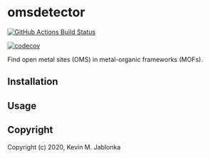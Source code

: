 # omsdetector

[//]: # "Badges"

[![GitHub Actions Build Status](https://github.com/kjablonk/omsdetector/workflows/CI/badge.svg)](https://github.com/kjablonk/omsdetector/workflows/Python%20package/badge.svg)

[![codecov](https://codecov.io/gh/kjablonk/omsdetector/branch/master/graph/badge.svg)](https://codecov.io/gh/kjablonk/omsdetector/branch/master)

Find open metal sites (OMS) in metal-organic frameworks (MOFs).

## Installation

## Usage

## Copyright

Copyright (c) 2020, Kevin M. Jablonka
